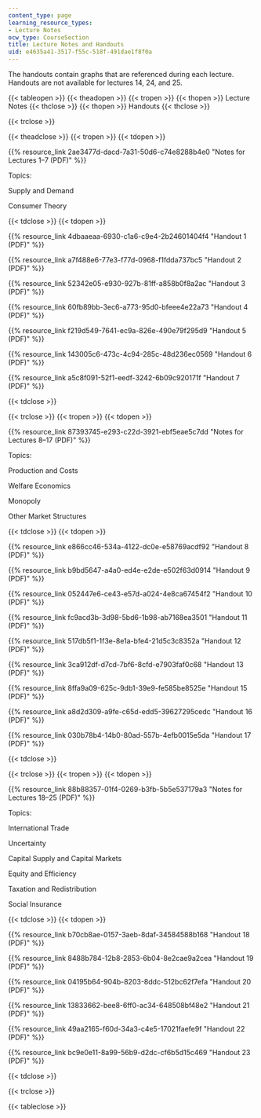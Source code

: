 ```yaml
---
content_type: page
learning_resource_types:
- Lecture Notes
ocw_type: CourseSection
title: Lecture Notes and Handouts
uid: e4635a41-3517-f55c-518f-491dae1f8f0a
---
```


The handouts contain graphs that are referenced during each lecture. Handouts are not available for lectures 14, 24, and 25. 

{{< tableopen >}}
{{< theadopen >}}
{{< tropen >}}
{{< thopen >}}
Lecture Notes
{{< thclose >}}
{{< thopen >}}
Handouts
{{< thclose >}}

{{< trclose >}}

{{< theadclose >}}
{{< tropen >}}
{{< tdopen >}}


{{% resource_link 2ae3477d-dacd-7a31-50d6-c74e8288b4e0 "Notes for Lectures 1–7 (PDF)" %}}

Topics:

Supply and Demand

Consumer Theory


{{< tdclose >}}
{{< tdopen >}}


{{% resource_link 4dbaaeaa-6930-c1a6-c9e4-2b24601404f4 "Handout 1 (PDF)" %}}

{{% resource_link a7f488e6-77e3-f77d-0968-f1fdda737bc5 "Handout 2 (PDF)" %}}

{{% resource_link 52342e05-e930-927b-81ff-a858b0f8a2ac "Handout 3 (PDF)" %}}

{{% resource_link 60fb89bb-3ec6-a773-95d0-bfeee4e22a73 "Handout 4 (PDF)" %}}

{{% resource_link f219d549-7641-ec9a-826e-490e79f295d9 "Handout 5 (PDF)" %}}

{{% resource_link 143005c6-473c-4c94-285c-48d236ec0569 "Handout 6 (PDF)" %}}

{{% resource_link a5c8f091-52f1-eedf-3242-6b09c920171f "Handout 7 (PDF)" %}}


{{< tdclose >}}

{{< trclose >}}
{{< tropen >}}
{{< tdopen >}}


{{% resource_link 87393745-e293-c22d-3921-ebf5eae5c7dd "Notes for Lectures 8–17 (PDF)" %}}

Topics:

Production and Costs

Welfare Economics

Monopoly

Other Market Structures


{{< tdclose >}}
{{< tdopen >}}


{{% resource_link e866cc46-534a-4122-dc0e-e58769acdf92 "Handout 8 (PDF)" %}}

{{% resource_link b9bd5647-a4a0-ed4e-e2de-e502f63d0914 "Handout 9 (PDF)" %}}

{{% resource_link 052447e6-ce43-e57d-a024-4e8ca67454f2 "Handout 10 (PDF)" %}}

{{% resource_link fc9acd3b-3d98-5bd6-1b98-ab7168ea3501 "Handout 11 (PDF)" %}}

{{% resource_link 517db5f1-1f3e-8e1a-bfe4-21d5c3c8352a "Handout 12 (PDF)" %}}

{{% resource_link 3ca912df-d7cd-7bf6-8cfd-e7903faf0c68 "Handout 13 (PDF)" %}}

{{% resource_link 8ffa9a09-625c-9db1-39e9-fe585be8525e "Handout 15 (PDF)" %}}

{{% resource_link a8d2d309-a9fe-c65d-edd5-39627295cedc "Handout 16 (PDF)" %}}

{{% resource_link 030b78b4-14b0-80ad-557b-4efb0015e5da "Handout 17 (PDF)" %}}


{{< tdclose >}}

{{< trclose >}}
{{< tropen >}}
{{< tdopen >}}


{{% resource_link 88b88357-01f4-0269-b3fb-5b5e537179a3 "Notes for Lectures 18–25 (PDF)" %}}

Topics:

International Trade

Uncertainty

Capital Supply and Capital Markets

Equity and Efficiency

Taxation and Redistribution

Social Insurance


{{< tdclose >}}
{{< tdopen >}}


{{% resource_link b70cb8ae-0157-3aeb-8daf-34584588b168 "Handout 18 (PDF)" %}}

{{% resource_link 8488b784-12b8-2853-6b04-8e2cae9a2cea "Handout 19 (PDF)" %}}

{{% resource_link 04195b64-904b-8203-8ddc-512bc62f7efa "Handout 20 (PDF)" %}}

{{% resource_link 13833662-bee8-6ff0-ac34-648508bf48e2 "Handout 21 (PDF)" %}}

{{% resource_link 49aa2165-f60d-34a3-c4e5-17021faefe9f "Handout 22 (PDF)" %}}

{{% resource_link bc9e0e11-8a99-56b9-d2dc-cf6b5d15c469 "Handout 23 (PDF)" %}}


{{< tdclose >}}

{{< trclose >}}

{{< tableclose >}}